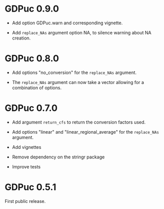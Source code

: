 # GDPuc 0.9.0

* Add option GDPuc.warn and corresponding vignette.

* Add `replace_NAs` argument option NA, to silence warning about NA creation.

# GDPuc 0.8.0

* Add options "no_conversion" for the `replace_NAs` argument.

* The `replace_NAs` argument can now take a vector allowing for a combination of options.

# GDPuc 0.7.0

* Add argument `return_cfs` to return the conversion factors used.

* Add options "linear" and "linear_regional_average" for the `replace_NAs` argument.

* Add vignettes

* Remove dependency on the stringr package

* Improve tests

# GDPuc 0.5.1

First public release.
